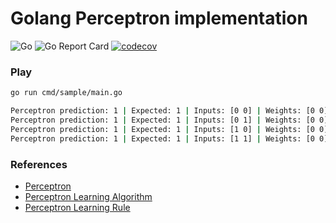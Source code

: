 Golang Perceptron implementation
================

![Go](https://github.com/edouard-claude/perceptron/workflows/Go/badge.svg)
![Go Report Card](https://goreportcard.com/badge/github.com/edouard-claude/perceptron)
[![codecov](https://codecov.io/gh/github.com/edouard-claude/perceptron/branch/master/graph/badge.svg)](https://codecov.io/gh/github.com/edouard-claude/perceptron)


### Play

```sh
go run cmd/sample/main.go
```

```sh
Perceptron prediction: 1 | Expected: 1 | Inputs: [0 0] | Weights: [0 0] | Bias: 0 | Error: 0 | Iteration: 0 | Learning Rate: 1 | Activation Function: step | Loss Function: MSE | Cost Function: MSE | Gradient Descent: batch | Backpropagation: backpropagation 
Perceptron prediction: 1 | Expected: 1 | Inputs: [0 1] | Weights: [0 0] | Bias: 0 | Error: 0 | Iteration: 1 | Learning Rate: 1 | Activation Function: step | Loss Function: MSE | Cost Function: MSE | Gradient Descent: batch | Backpropagation: backpropagation 
Perceptron prediction: 1 | Expected: 1 | Inputs: [1 0] | Weights: [0 0] | Bias: 0 | Error: 0 | Iteration: 2 | Learning Rate: 1 | Activation Function: step | Loss Function: MSE | Cost Function: MSE | Gradient Descent: batch | Backpropagation: backpropagation 
Perceptron prediction: 1 | Expected: 1 | Inputs: [1 1] | Weights: [0 0] | Bias: 0 | Error: 0 | Iteration: 3 | Learning Rate: 1 | Activation Function: step | Loss Function: MSE | Cost Function: MSE | Gradient Descent: batch | Backpropagation: backpropagation 
```

### References

- [Perceptron](https://en.wikipedia.org/wiki/Perceptron)
- [Perceptron Learning Algorithm](https://en.wikipedia.org/wiki/Perceptron#Learning_algorithm)
- [Perceptron Learning Rule](https://en.wikipedia.org/wiki/Perceptron#Learning_rule)
